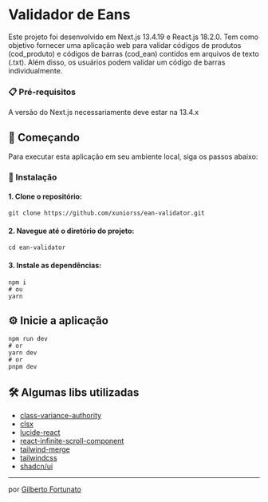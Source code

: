 # Validador de Eans

Este projeto foi desenvolvido em Next.js 13.4.19 e React.js 18.2.0. Tem como objetivo fornecer uma aplicação web para validar códigos de produtos (cod_produto) e códigos de barras (cod_ean) contidos em arquivos de texto (.txt). Além disso, os usuários podem validar um código de barras individualmente.

### 📋 Pré-requisitos

A versão do Next.js necessariamente deve estar na 13.4.x

## 🚀 Começando

Para executar esta aplicação em seu ambiente local, siga os passos abaixo:

### 🔧 Instalação

#### 1. Clone o repositório:

```shell
git clone https://github.com/xuniorss/ean-validator.git
```

#### 2. Navegue até o diretório do projeto:

```shell
cd ean-validator
```

#### 3. Instale as dependências:

```shell
npm i
# ou
yarn
```

## ⚙️ Inicie a aplicação

```shell
npm run dev
# or
yarn dev
# or
pnpm dev
```

## 🛠️ Algumas libs utilizadas

-  [class-variance-authority](https://cva.style/docs)
-  [clsx](https://www.npmjs.com/package/clsx)
-  [lucide-react](https://lucide.dev/guide/)
-  [react-infinite-scroll-component](https://www.npmjs.com/package/react-infinite-scroll-component)
-  [tailwind-merge](https://www.npmjs.com/package/tailwind-merge)
-  [tailwindcss](https://tailwindcss.com/)
-  [shadcn/ui](https://ui.shadcn.com/)

---

por [Gilberto Fortunato](https://github.com/xuniorss)
